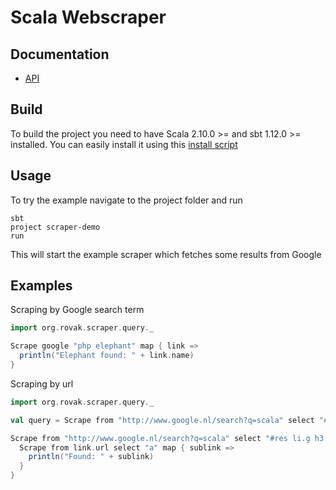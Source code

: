 Scala Webscraper
================

## Documentation

- [API](http://ci.razko.nl/job/WebsiteScraper/Documentation/index.html)

## Build

To build the project you need to have Scala 2.10.0 >= and sbt 1.12.0 >= installed. 
You can easily install it using this [install script](https://gist.github.com/Rovak/4967148)

## Usage

To try the example navigate to the project folder and run

```
sbt
project scraper-demo
run
```

This will start the example scraper which fetches some results from Google

## Examples

Scraping by Google search term

```scala
import org.rovak.scraper.query._

Scrape google "php elephant" map { link =>
  println("Elephant found: " + link.name)
}
```

Scraping by url

```scala
import org.rovak.scraper.query._

val query = Scrape from "http://www.google.nl/search?q=scala" select "#res li.g h3.r a"

Scrape from "http://www.google.nl/search?q=scala" select "#res li.g h3.r a" map { link =>
  Scrape from link.url select "a" map { sublink =>
    println("Found: " + sublink)
  }
}
```
